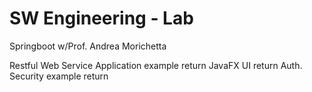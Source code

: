 # SW Engineering - Lab
Springboot w/Prof. Andrea Morichetta

Restful Web Service Application example  return
JavaFX UI  return
Auth. Security example  return

